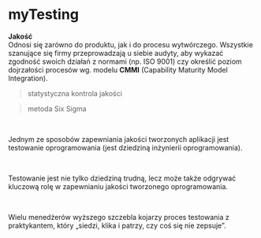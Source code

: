 # myTesting

**Jakość**<br>
Odnosi się zarówno do produktu, jak i do procesu wytwórczego. Wszystkie szanujące się firmy przeprowadzają u siebie audyty, aby wykazać zgodność swoich działań z normami (np. ISO 9001) czy określić poziom dojrzałości procesów wg. modelu **CMMI** (Capability Maturity Model Integration).
<br>

>statystyczna kontrola jakości<br>

>metoda Six Sigma<br>

<br>

Jednym ze sposobów zapewniania jakości tworzonych aplikacji jest testowanie
oprogramowania (jest dziedziną inżynierii oprogramowania).<br>

<br>

Testowanie jest nie tylko dziedziną trudną, lecz może także odgrywać kluczową rolę w zapewnianiu jakości tworzonego oprogramowania.<br>

<br>

Wielu menedżerów wyższego szczebla kojarzy proces testowania z praktykantem, który „siedzi, klika i patrzy, czy coś się nie zepsuje”.<br>

<br>

